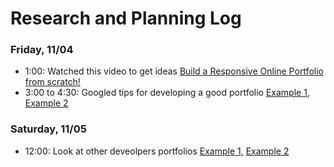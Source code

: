 # Research and Planning Log

### Friday, 11/04
- 1:00: Watched this video to get ideas [Build a Responsive Online Portfolio from scratch!](https://www.youtube.com/watch?v=-D6oTPA4vXc)
- 3:00 to 4:30: Googled tips for developing a good portfolio [Example 1](https://brainstation.io/career-guides/how-to-build-a-web-developer-portfolio), [Example 2](https://www.actitime.com/productivity/how-to-build-a-great-developer-portfolio)
### Saturday, 11/05
- 12:00: Look at other deveolpers portfolios [Example 1](https://www.youtube.com/watch?v=9eMp8l4WEpE), [Example 2](https://www.youtube.com/watch?v=Eb6yFhkzpmI)